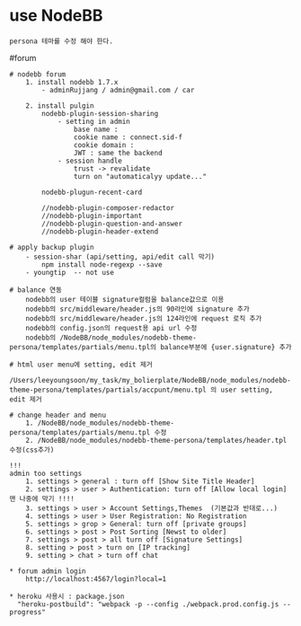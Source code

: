 # use NodeBB

    persona 테마를 수정 해야 한다.

#forum

    # nodebb forum  
        1. install nodebb 1.7.x
            - adminRujjang / admin@gmail.com / car 

        2. install pulgin  
            nodebb-plugin-session-sharing  
                - setting in admin
                    base name :
                    cookie name : connect.sid-f
                    cookie domain :
                    JWT : same the backend
                - session handle
                    trust -> revalidate
                    turn on "automaticalyy update..."

            nodebb-plugun-recent-card

            //nodebb-plugin-composer-redactor  
            //nodebb-plugin-important  
            //nodebb-plugin-question-and-answer  
            //nodebb-plugin-header-extend

    # apply backup plugin 
        - session-shar (api/setting, api/edit call 막기)
            npm install node-regexp --save
        - youngtip  -- not use

    # balance 연동
        nodebb의 user 테이블 signature컬럼을 balance값으로 이용
        nodebb의 src/middleware/header.js의 90라인에 signature 추가
        nodebb의 src/middleware/header.js의 124라인에 request 로직 추가
        nodebb의 config.json의 request용 api url 수정
        nodebb의 /NodeBB/node_modules/nodebb-theme-persona/templates/partials/menu.tpl의 balance부분에 {user.signature} 추가

    # html user menu에 setting, edit 제거
        /Users/leeyoungsoon/my_task/my_bolierplate/NodeBB/node_modules/nodebb-theme-persona/templates/partials/accpunt/menu.tpl 의 user setting, edit 제거

    # change header and menu
        1. /NodeBB/node_modules/nodebb-theme-persona/templates/partials/menu.tpl 수정
        2. /NodeBB/node_modules/nodebb-theme-persona/templates/header.tpl 수정(css추가)

    !!!
    admin too settings
        1. settings > general : turn off [Show Site Title Header]
        2. settings > user > Authentication: turn off [Allow local login] 맨 나중에 막기 !!!!
        3. settings > user > Account Settings,Themes  (기본값과 반대로...)
        4. settings > user > User Registration: No Registration
        5. settings > grop > General: turn off [private groups]
        6. settings > post > Post Sorting [Newst to older]
        7. settings > post > all turn off [Signature Settings]
        8. setting > post > turn on [IP tracking]
        9. setting > chat > turn off chat

    * forum admin login
        http://localhost:4567/login?local=1

    * heroku 사용시 : package.json
      "heroku-postbuild": "webpack -p --config ./webpack.prod.config.js --progress"